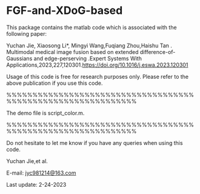 # FGF-and-XDoG-based

This package contains the matlab code which is associated with the following paper:

Yuchan Jie, Xiaosong Li*, Mingyi Wang,Fuqiang Zhou,Haishu Tan . Multimodal medical image fusion based on extended difference-of-Gaussians and edge-perserving .Expert Systems With Applications,2023,227,120301.https://doi.org/10.1016/j.eswa.2023.120301
 

Usage of this code is free for research purposes only.
Please refer to the above publication if you use this code.

%%%%%%%%%%%%%%%%%%%%%%%%%%%%%%%%%%%%%%%%%%%%%%%%%%%%%%%%%%%%%

The demo file is script_color.m. 

%%%%%%%%%%%%%%%%%%%%%%%%%%%%%%%%%%%%%%%%%%%%%%%%%%%%%%%%%%%%%

Do not hesitate to let me know if you have any queries when using this code.


Yuchan Jie,et al.   
                                                         
E-mail: jyc981214@163.com

Last update: 2-24-2023

